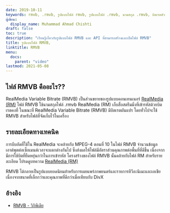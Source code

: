 ```yaml
---
date: 2019-10-11
keywords: rmvb, .rmvb, รูปแบบไฟล์ rmvb, รูปแบบไฟล์ .rmvb, นามสกุล .rmvb, บิตเรตตัวแปร RealMedia,
ผู้เขียน:
  display_name: Muhammad Ahmad Chishti
draft: false
toc: true
description: "เรียนรู้เกี่ยวกับรูปแบบไฟล์ RMVB และ API ที่สามารถสร้างและเปิดไฟล์ RMVB"
title: รูปแบบไฟล์ RMVB,
linktitle: RMVB
menu:
  docs:
    parent: "video"
lastmod: 2021-05-08
---
```


## ไฟล์ RMVB คืออะไร??

RealMedia Variable Bitrate (RMVB) เป็นส่วนขยายของรูปแบบคอนเทนเนอร์ [RealMedia (RM)](/th/video/rm/) ไฟล์ RMVB ใช้นามสกุลไฟล์ .rmvb RealMedia (RM) เก็บสื่อสตรีมมิ่งที่เข้ารหัสด้วยบิตเรตคงที่ ในขณะที่ RealMedia Variable Bitrate (RMVB) มีบิตเรตผันแปร โดยทั่วไปจะใช้ RMVB สำหรับไฟล์ที่จัดเก็บไว้ในเครื่อง

## รายละเอียดทางเทคนิค

การบีบอัดที่ใช้ใน RealMedia จะคล้ายกับ MPEG-4 ตอนที่ 10 ในไฟล์ RMVB จำนวนข้อมูลเอาต์พุตต่อเซ็กเมนต์เวลาจะแตกต่างกันไป ซึ่งส่งผลให้ไฟล์มีอัตราส่วนคุณภาพต่อพื้นที่ที่ดีขึ้น เนื่องจากมีการใช้บิตที่ยืดหยุ่นกว่าในการเข้ารหัส โครงสร้างของไฟล์ RMVB นั้นคล้ายกับไฟล์ RM สำหรับรายละเอียด โปรดดูบทความ [RealMedia (RM)](/th/video/rm/)

RMVB ได้กลายเป็นรูปแบบยอดนิยมสำหรับการเผยแพร่ภาพยนตร์และรายการทีวีอะนิเมะและเอเชีย เนื่องจากขนาดที่เล็กกว่าและคุณภาพที่ดีกว่าเมื่อเทียบกับ DivX

## อ้างอิง ##

- [RMVB - วิกิพีเดีย](https://en.wikipedia.org/wiki/RMVB)

